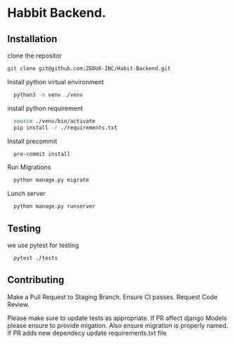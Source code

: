 # Habbit Backend.

## Installation

clone the repositor
```bash
git clone git@github.com:ZEDUX-INC/Habit-Backend.git
```

Install python virtual environment
```bash
  python3 -m venv ./venv
```

install python requirement
```bash
  source ./venv/bin/activate
  pip install -r ./requirements.txt
```

Install precommit
```bash
  pre-commit install
```

Run Migrations
```bash
  python manage.py migrate
```
Lunch server
```bash
  python manage.py runserver
```

## Testing
we use pytest for testing

```bash
  pytest ./tests
```


## Contributing
Make a Pull Request to Staging Branch.
Ensure CI passes.
Request Code Review.

Please make sure to update tests as appropriate.
If PR affect django Models please ensure to provide migation. Also ensure migration is properly named.
If PR adds new dependecy update requirements.txt file
